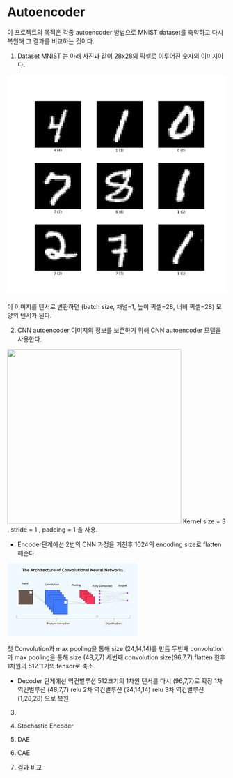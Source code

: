 # Autoencoder

이 프로젝트의 목적은 각종 autoencoder 방법으로 MNIST dataset를 축약하고 다시 복원해 그 결과를 비교하는 것이다.


1. Dataset
MNIST 는 아래 사진과 같이 28x28의 픽셀로 이루어진 숫자의 이미지이다.

![img_1.png](img_1.png)

이 이미지를 텐서로 변환하면 (batch size, 채널=1, 높이 픽셀=28, 너비 픽셀=28) 모양의 텐서가 된다.


2. CNN autoencoder 
이미지의 정보를 보존하기 위해 CNN autoencoder 모델을 사용한다.
<img src="https://blog.keras.io/img/ae/autoencoder_schema.jpg" width="400" height="400"/>
Kernel size = 3 , stride = 1 , padding = 1 을 사용. 

- Encoder단계에선 2번의 CNN 과정을 거친후 1024의 encoding size로 flatten 해준다

![img.png](img.png)

첫 Convolution과 max pooling을 통해 size (24,14,14)를 만듬
두번째 convolution과 max pooling을 통해 size (48,7,7)
세번째 convolution size(96,7,7)
flatten 한후 1차원의 512크기의 tensor로 축소.


- Decoder 단게에선 역컨벌루션
512크기의 1차원 텐서를 다시  (96,7,7)로 확장
1차 역컨벌루션 (48,7,7) relu
2차 역컨벌루션 (24,14,14) relu
3차 역컨벌루션 (1,28,28) 으로 복원 





3. 





3.  Stochastic Encoder


4.  DAE
5. CAE
6. 결과 비교





